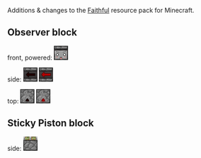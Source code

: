Additions & changes to the [Faithful](minecraft.curseforge.com/projects/faithful-32x) resource pack for Minecraft.

## Observer block

front, powered: ![observer: front, powered](assets/minecraft/textures/blocks/observer_front_powered.png)

side: ![observer: side](assets/minecraft/textures/blocks/observer_side.png) ![observer: side, powered](assets/minecraft/textures/blocks/observer_side_powered.png)

top: ![observer: top](assets/minecraft/textures/blocks/observer_top.png) ![observer: top, powered](assets/minecraft/textures/blocks/observer_top_powered.png)

## Sticky Piston block

side: ![sticky piston: side](assets/minecraft/textures/blocks/piston_side_sticky.png)
